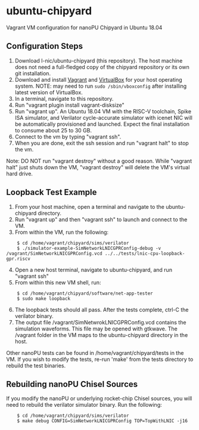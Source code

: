 # ubuntu-chipyard
Vagrant VM configuration for nanoPU Chipyard in Ubuntu 18.04

## Configuration Steps
1. Download l-nic/ubuntu-chipyard (this repository). The host machine does not need a
   full-fledged copy of the chipyard repository or its own git installation.
2. Download and install [Vagrant](https://www.vagrantup.com/downloads.html) and [VirtualBox](https://www.virtualbox.org/wiki/Linux_Downloads) for your host operating system.
   NOTE: may need to run `sudo /sbin/vboxconfig` after installing latest version of VirtualBox.
3. In a terminal, navigate to this repository.
4. Run "vagrant plugin install vagrant-disksize"
4. Run "vagrant up". An Ubuntu 18.04 VM with the RISC-V toolchain, Spike ISA
   simulator, and Verilator cycle-accurate simulator with icenet NIC will
   be automatically provisioned and launched. Expect the final
   installation to consume about 25 to 30 GB.
5. Connect to the vm by typing "vagrant ssh".
6. When you are done, exit the ssh session and run "vagrant halt" to stop the vm.

Note: DO NOT run "vagrant destroy" without a good reason. While "vagrant halt"
just shuts down the VM, "vagrant destroy" will delete the VM's virtual hard drive.

## Loopback Test Example
1. From your host machine, open a terminal and navigate to the ubuntu-chipyard directory.
2. Run "vagrant up" and then "vagrant ssh" to launch and connect to the VM.
3. From within the VM, run the following:
```console
    $ cd /home/vagrant/chipyard/sims/verilator
    $ ./simulator-example-SimNetworkLNICGPRConfig-debug -v /vagrant/SimNetworkLNICGPRConfig.vcd ../../tests/lnic-cpu-loopback-gpr.riscv
```
4. Open a new host terminal, navigate to ubuntu-chipyard, and run "vagrant ssh"
5. From within this new VM shell, run:
```console
    $ cd /home/vagrant/chipyard/software/net-app-tester
    $ sudo make loopback
```
6. The loopback tests should all pass. After the tests complete, ctrl-C the verilator binary.
7. The output file /vagrant/SimNetwrokLNICGPRConfig.vcd contains the simulation waveforms.
   This file may be opened with gtkwave. The /vagrant folder in the VM maps to the ubuntu-chipyard
   directory in the host.

Other nanoPU tests can be found in /home/vagrant/chipyard/tests in the VM. If you wish to modify the tests,
re-run 'make' from the tests directory to rebuild the test binaries.

## Rebuilding nanoPU Chisel Sources
If you modify the nanoPU or underlying rocket-chip Chisel sources, you will need to rebuild the verilator
simulator binary. Run the following:
```console
    $ cd /home/vagrant/chipyard/sims/verilator
    $ make debug CONFIG=SimNetworkLNICGPRConfig TOP=TopWithLNIC -j16
```
